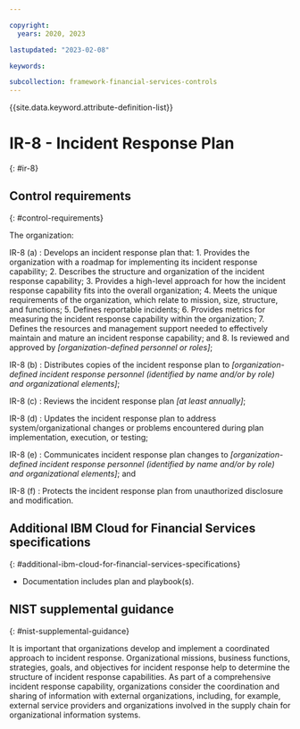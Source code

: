 ```yaml
---

copyright:
  years: 2020, 2023

lastupdated: "2023-02-08"

keywords:

subcollection: framework-financial-services-controls
---
```


{{site.data.keyword.attribute-definition-list}}

               
# IR-8 - Incident Response Plan
{: #ir-8}

## Control requirements
{: #control-requirements}

The organization:

IR-8 (a)
    : Develops an incident response plan that:
      1. Provides the organization with a roadmap for implementing its incident response capability;
      2. Describes the structure and organization of the incident response capability;
      3. Provides a high-level approach for how the incident response capability fits into the overall organization;
      4. Meets the unique requirements of the organization, which relate to mission, size, structure, and functions;
      5. Defines reportable incidents;
      6. Provides metrics for measuring the incident response capability within the organization;
      7. Defines the resources and management support needed to effectively maintain and mature an incident response capability; and
      8. Is reviewed and approved by _[organization-defined personnel or roles]_;

IR-8 (b)
    : Distributes copies of the incident response plan to _[organization-defined incident response personnel (identified by name and/or by role) and organizational elements]_;

IR-8 (c)
    : Reviews the incident response plan _[at least annually]_;

IR-8 (d)
    : Updates the incident response plan to address system/organizational changes or problems encountered during plan implementation, execution, or testing;

IR-8 (e)
    : Communicates incident response plan changes to _[organization-defined incident response personnel (identified by name and/or by role) and organizational elements]_; and

IR-8 (f)
    : Protects the incident response plan from unauthorized disclosure and modification.

## Additional IBM Cloud for Financial Services specifications
{: #additional-ibm-cloud-for-financial-services-specifications}

- Documentation includes plan and playbook(s).

## NIST supplemental guidance
{: #nist-supplemental-guidance}

It is important that organizations develop and implement a coordinated approach to incident response. Organizational missions, business functions, strategies, goals, and objectives for incident response help to determine the structure of incident response capabilities. As part of a comprehensive incident response capability, organizations consider the coordination and sharing of information with external organizations, including, for example, external service providers and organizations involved in the supply chain for organizational information systems.





